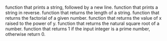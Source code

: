 function that prints a string, followed by a new line.
function that prints a string in reverse.
function that returns the length of a string.
function that returns the factorial of a given number.
function that returns the value of x raised to the power of y.
function that returns the natural square root of a number.
function that returns 1 if the input integer is a prime number, otherwise return 0.